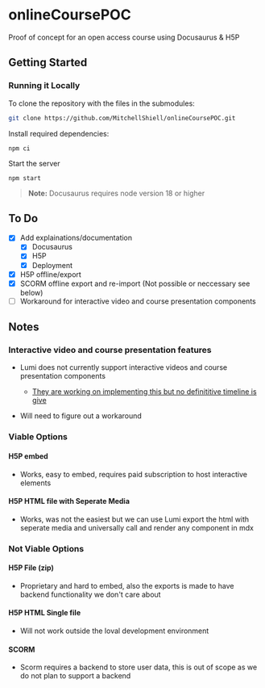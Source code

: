 # onlineCoursePOC

Proof of concept for an open access course using Docusaurus &amp; H5P

## Getting Started 

### Running it Locally

To clone the repository with the files in the submodules:

```bash
git clone https://github.com/MitchellShiell/onlineCoursePOC.git
```

Install required dependencies:

```
npm ci
```

Start the server

```
npm start
```

> **Note:** Docusaurus requires node version 18 or higher

## To Do

- [x] Add explainations/documentation
    - [x] Docusaurus
    - [x] H5P
    - [x] Deployment
- [x] H5P offline/export
- [x] SCORM offline export and re-import (Not possible or neccessary see below)
- [ ] Workaround for interactive video and course presentation components

## Notes

### Interactive video and course presentation features

- Lumi does not currently support interactive videos and course presentation components
    - [They are working on implementing this but no definititive timeline is give](https://help.lumi.education/en/articles/9506738-interactive-videos-and-course-presentations-not-found)

- Will need to figure out a workaround

### Viable Options

#### H5P embed
- Works, easy to embed, requires paid subscription to host interactive elements

#### H5P HTML file with Seperate Media 
- Works, was not the easiest but we can use Lumi export the html with seperate media and universally call and render any component in mdx

### Not Viable Options

#### H5P File (zip)
- Proprietary and hard to embed, also the exports is made to have backend functionality we don't care about 

#### H5P HTML Single file
- Will not work outside the loval development environment

#### SCORM
- Scorm requires a backend to store user data, this is out of scope as we do not plan to support a backend